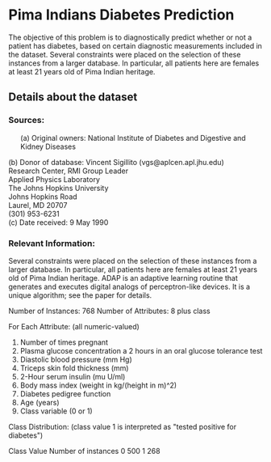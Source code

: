 # Pima Indians Diabetes Prediction
The objective of this problem is to diagnostically predict whether or not a patient has diabetes, based on certain diagnostic measurements included in the dataset. Several constraints were placed on the selection of these instances from a larger database. In particular, all patients here are females at least 21 years old of Pima Indian heritage.

## Details about the dataset
### Sources:
   <ol>(a) Original owners: National Institute of Diabetes and Digestive and Kidney Diseases <br></ol>
   (b) Donor of database: Vincent Sigillito (vgs@aplcen.apl.jhu.edu) <br>
                          Research Center, RMI Group Leader <br>
                          Applied Physics Laboratory <br>
                          The Johns Hopkins University <br>
                          Johns Hopkins Road <br>
                          Laurel, MD 20707 <br>
                          (301) 953-6231 <br>
   (c) Date received: 9 May 1990 <br>

### Relevant Information:
Several constraints were placed on the selection of these instances from a larger database.  In particular, all patients here are females at least 21 years old of Pima Indian heritage.  ADAP is an adaptive learning routine that generates and executes digital analogs of perceptron-like devices.  It is a unique algorithm; see the paper for details.

Number of Instances: 768
Number of Attributes: 8 plus class 

For Each Attribute: (all numeric-valued)
   1. Number of times pregnant
   2. Plasma glucose concentration a 2 hours in an oral glucose tolerance test
   3. Diastolic blood pressure (mm Hg)
   4. Triceps skin fold thickness (mm)
   5. 2-Hour serum insulin (mu U/ml)
   6. Body mass index (weight in kg/(height in m)^2)
   7. Diabetes pedigree function
   8. Age (years)
   9. Class variable (0 or 1)

Class Distribution: (class value 1 is interpreted as "tested positive for diabetes")

   Class Value  Number of instances
   0            500
   1            268
